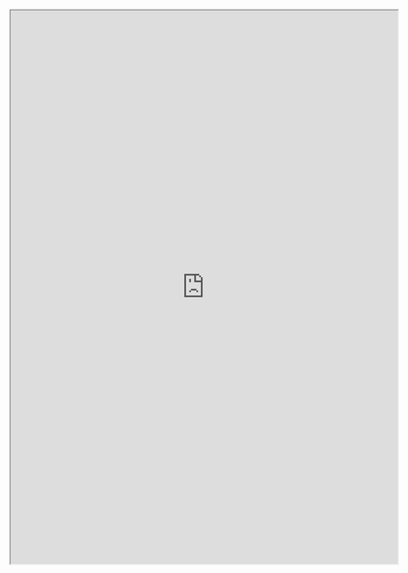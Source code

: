 <div class="row justify-content-center" style="margin: 2%;">
    <iframe height="1000px" width="700px" src="https://replit.com/@Tigran7/TigranCSP3-1#practice.py"></iframe>
</div>
